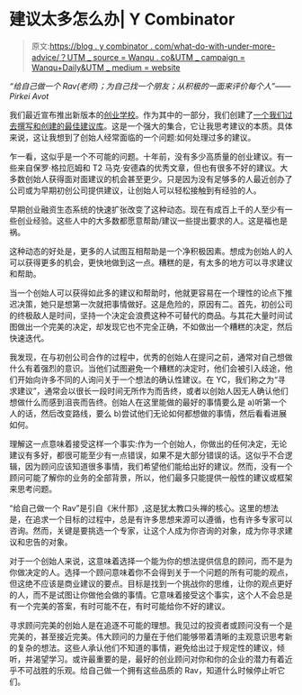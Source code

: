 # 建议太多怎么办| Y Combinator

> 原文:[https://blog . y combinator . com/what-do-with-under-more-advice/？UTM _ source = Wanqu . co&UTM _ campaign = Wanqu+Daily&UTM _ medium = website](https://blog.ycombinator.com/what-to-do-with-too-much-advice/?utm_source=wanqu.co&utm_campaign=Wanqu+Daily&utm_medium=website)

*“给自己做一个 Rav(老师)；为自己找一个朋友；从积极的一面来评价每个人”——Pirkei Avot*

我们最近宣布推出新版本的[创业学校](https://www.startupschool.org/)。作为其中的一部分，我们创建了[一个我们过去撰写和创建的最佳建议库](https://www.startupschool.org/library)。这是一个强大的集合，它让我思考建议的本质。具体来说，这让我想到了创始人经常面临的一个问题:如何处理过多的建议。

乍一看，这似乎是一个不可能的问题。十年前，没有多少高质量的创业建议。有一些来自保罗·格拉厄姆和 T2 马克·安德森的优秀文章，但也有很多不好的建议。大多数创始人获得面对面建议的机会甚至更少。只是因为没有足够多的人最近创办了公司或为早期初创公司提供建议，让创始人可以轻松接触到有经验的人。

早期创业融资生态系统的快速扩张改变了这种动态。现在有成百上千的人至少有一些创业经验。这些人中的大多数都愿意帮助/建议一些提出要求的人。这是福也是祸。

这种动态的好处是，更多的人试图互相帮助是一个净积极因素。想成为创始人的人可以获得更多的机会，更快地做到这一点。糟糕的是，有太多的地方可以寻求建议和帮助。

当一个创始人可以获得如此多的建议和帮助时，他就更容易在一个理性的论点下推迟决策，她只是想第一次就把事情做好。这是危险的，原因有二。首先，初创公司的终极敌人是时间，坚持一个决定会浪费这种不可替代的商品。与其花大量时间试图做出一个完美的决定，却发现它也不完全正确，不如做出一个糟糕的决定，然后快速迭代。

我发现，在与初创公司合作的过程中，优秀的创始人在提问之前，通常对自己想做什么有着强烈的意识。当他们试图避免一个糟糕的决定时，他们会被引入歧途，他们开始向许多不同的人询问关于一个想法的确认性建议。在 YC，我们称之为“寻求建议”，通常会以很长一段时间无所作为而告终，或者以创始人因无人确认他们想做什么而感到沮丧而告终。创始人在这里能做的最好的事情要么是 a)听第一个人的话，然后改变路线，要么 b)尝试他们无论如何都想做的事情，然后看看进展如何。

理解这一点意味着接受这样一个事实:作为一个创始人，你做出的任何决定，无论建议有多好，都很可能至少有一点错误，如果不是大部分错误的话。这似乎不合逻辑，因为顾问应该知道很多事情，我们希望他们能给出好的建议。然而，没有一个顾问可能了解你的业务的全部背景，所以，他们最多只能提供一般性的建议或框架来思考问题。

“给自己做一个 Rav”是引自《米什那》,这是犹太教口头禅的核心。这里的想法是，在追求一个目标的过程中，总是有许多思想来源可以遵循，也有许多专家可以咨询。然而，关键是要挑选一个专家，让这个人成为你咨询的对象，成为你寻求建议和忠告的对象。

对于一个创始人来说，这意味着选择一个能为你的想法提供信息的顾问，而不是为你做决定的人。选择一个顾问意味着你不会得到关于一个问题的所有可能的观点，但这绝不应该是商业建议的要点。目标是找到一个挑战你的思维，让你的观点更好的人，而不是试图让你做他会做的事情。它意味着接受这个事实，这个人不会总是有一个完美的答案，有时可能不在，有时可能给你不好的建议。

寻求顾问完美的创始人是在追逐不可能的理想。我见过的投资者或顾问没有一个是完美的，甚至接近完美。伟大顾问的力量在于他们能够带着清晰的主观意识思考新的复杂的想法。这些人承认他们不知道的事情，避免给出过于规定性的建议，倾听，并渴望学习。或许最重要的是，最好的创业顾问对你和你的企业的潜力有着近乎不可战胜的乐观。给自己做一个拥有这些品质的 Rav，知道什么时候停止听它们。
